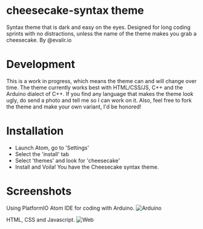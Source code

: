 # cheesecake-syntax theme

Syntax theme that is dark and easy on the eyes. Designed for long coding sprints with no distractions, unless the name of the theme makes you grab a cheesecake. By @evalir.io

# Development

This is a work in progress, which means the theme can and will change over time. The theme currently works best with HTML/CSS/JS, C++ and the Arduino dialect of C++. If you find any language that makes the theme look ugly, do send a photo and tell me so I can work on it. Also, feel free to fork the theme and make your own variant, I'd be honored!

# Installation
- Launch Atom, go to 'Settings'
- Select the 'install' tab
- Select 'themes' and look for 'cheesecake'
- Install and Voila! You have the Cheesecake syntax theme.

# Screenshots

Using PlatformIO Atom IDE for coding with Arduino.
![Arduino](https://www.dl.dropboxusercontent.com/s/heslf37gjqlgrcl/Screenshot%202017-05-29%2016.46.20.png?dl=0)

HTML, CSS and Javascript.
![Web](https://www.dl.dropboxusercontent.com/s/uy0b5vqp4sitwqt/Screenshot%202017-05-29%2016.49.17.png?dl=0)
